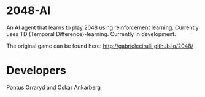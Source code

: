 
# 2048-AI
An AI agent that learns to play 2048 using reinforcement learning. Currently uses TD (Temporal Difference)-learning. Currently in development. 

The original game can be found here: http://gabrielecirulli.github.io/2048/

# Developers

Pontus Orraryd and Oskar Ankarberg
